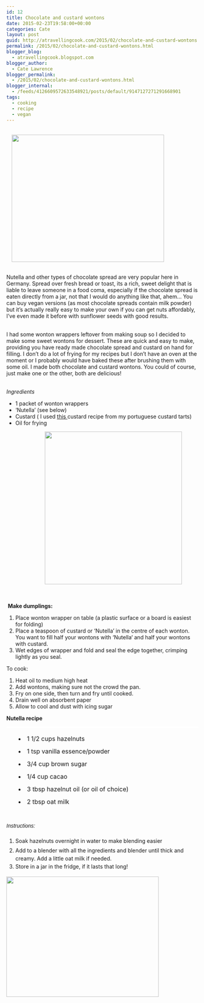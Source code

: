 ```yaml
---
id: 12
title: Chocolate and custard wontons
date: 2015-02-23T19:58:00+00:00
categories: Cate
layout: post
guid: http://atravellingcook.com/2015/02/chocolate-and-custard-wontons.html
permalink: /2015/02/chocolate-and-custard-wontons.html
blogger_blog:
  - atravellingcook.blogspot.com
blogger_author:
  - Cate Lawrence
blogger_permalink:
  - /2015/02/chocolate-and-custard-wontons.html
blogger_internal:
  - /feeds/4126609572633548921/posts/default/9147127271291668901
tags:
  - cooking
  - recipe
  - vegan
---
```

                       <a style="margin-left: 1em; margin-right: 1em; text-align: center;" href="http://4.bp.blogspot.com/-5QzYlafOtng/VOty-0zlCWI/AAAAAAAAKss/k9g4Eghe5go/s1600/_DSC0131.JPG"><img src="http://4.bp.blogspot.com/-5QzYlafOtng/VOty-0zlCWI/AAAAAAAAKss/k9g4Eghe5go/s1600/_DSC0131.JPG" alt="" width="400" height="333" border="0" /></a>
  
<br /> Nutella and other types of chocolate spread are very popular here in Germany. Spread over fresh bread or toast, its a rich, sweet delight that is liable to leave someone in a food coma, especially if the chocolate spread is eaten directly from a jar, not that I would do anything like that, ahem&#8230; You can buy vegan versions (as most chocolate spreads contain milk powder) but it&#8217;s actually really easy to make your own if you can get nuts affordably, I&#8217;ve even made it before with sunflower seeds with good results. 




  
<br /> I had some wonton wrappers leftover from making soup so I decided to make some sweet wontons for dessert. These are quick and easy to make, providing you have ready made chocolate spread and custard on hand for filling. I don&#8217;t do a lot of frying for my recipes but I don&#8217;t have an oven at the moment or I probably would have baked these after brushing them with some oil. I made both chocolate and custard wontons. You could of course, just make one or the other, both are delicious! 
  
<br /> _Ingredients_

  * 1 packet of wonton wrappers
  * &#8216;Nutella&#8217; (see below)
  * Custard ( I used <a href="http://atravellingcook.com/2015/02/veganised-portuguese-custard-tarts.html">this </a>custard recipe from my portuguese custard tarts)
  * Oil for frying


                        <a style="margin-left: 1em; margin-right: 1em; text-align: center;" href="http://1.bp.blogspot.com/-ueCEagUeV8k/VOtzJiCEqQI/AAAAAAAAKs4/uyvnnOo4PO0/s1600/won.jpg"><img src="http://1.bp.blogspot.com/-ueCEagUeV8k/VOtzJiCEqQI/AAAAAAAAKs4/uyvnnOo4PO0/s1600/won.jpg" alt="" width="360" height="400" border="0" /></a>



   



   <b>Make dumplings: </b>


  1. Place wonton wrapper on table (a plastic surface or a board is easiest for folding) 
  2. Place a teaspoon of custard or &#8216;Nutella&#8217; in the centre of each wonton. You want to fill half your wontons with ‘Nutella‘ and half your wontons with custard. 
  3. Wet edges of wrapper and fold and seal the edge together, crimping lightly as you seal. 


  To cook:


  1. Heat oil to medium high heat
  2. Add wontons, making sure not the crowd the pan.
  3. Fry on one side, then turn and fry until cooked.
  4. Drain well on absorbent paper
  5. Allow to cool and dust with icing sugar

**Nutella recipe**

<ul style="background-attachment: initial; background-clip: initial; background-image: initial; background-origin: initial; background-position: 0px 0px; background-repeat: initial; background-size: initial; border-top-color: #ffffff; border-top-style: solid; border-width: 3px 0px 0px; box-sizing: border-box; color: #191919; font-size: 16px; line-height: 25px; list-style-position: inside; margin: 0px; padding: 16px 32px; vertical-align: baseline;">
  <li style="background-attachment: initial; background-clip: initial; background-image: initial; background-origin: initial; background-position: 0px 0px; background-repeat: initial; background-size: initial; border: 0px; box-sizing: border-box; margin: 0px 0px 8px; padding: 0px; vertical-align: baseline;">
    1 1/2 cups hazelnuts
  </li>
  <li style="background-attachment: initial; background-clip: initial; background-image: initial; background-origin: initial; background-position: 0px 0px; background-repeat: initial; background-size: initial; border: 0px; box-sizing: border-box; margin: 0px 0px 8px; padding: 0px; vertical-align: baseline;">
    1 tsp vanilla essence/powder
  </li>
  <li style="background-attachment: initial; background-clip: initial; background-image: initial; background-origin: initial; background-position: 0px 0px; background-repeat: initial; background-size: initial; border: 0px; box-sizing: border-box; margin: 0px 0px 8px; padding: 0px; vertical-align: baseline;">
    3/4 cup brown sugar
  </li>
  <li style="background-attachment: initial; background-clip: initial; background-image: initial; background-origin: initial; background-position: 0px 0px; background-repeat: initial; background-size: initial; border: 0px; box-sizing: border-box; margin: 0px 0px 8px; padding: 0px; vertical-align: baseline;">
    1/4 cup cacao
  </li>
  <li style="background-attachment: initial; background-clip: initial; background-image: initial; background-origin: initial; background-position: 0px 0px; background-repeat: initial; background-size: initial; border: 0px; box-sizing: border-box; margin: 0px 0px 8px; padding: 0px; vertical-align: baseline;">
    3 tbsp hazelnut oil (or oil of choice)
  </li>
  <li style="background-attachment: initial; background-clip: initial; background-image: initial; background-origin: initial; background-position: 0px 0px; background-repeat: initial; background-size: initial; border: 0px; box-sizing: border-box; margin: 0px 0px 8px; padding: 0px; vertical-align: baseline;">
    2 tbsp oat milk
  </li>
</ul>


  <span style="color: #191919; font-family: Arial, Helvetica, sans-serif;"><span style="line-height: 25px;"><i>Instructions:</i>



  <ol>
    <li>
      <span style="color: #191919; line-height: 25px;">Soak hazelnuts overnight in water to make blending easier
    </li>
    <li>
      <span style="color: #191919; line-height: 25px;">Add to a blender with all the ingredients and blender until thick and creamy. Add a little oat milk if needed.
    </li>
    <li>
      <span style="color: #191919; line-height: 25px;">Store in a jar in the fridge, if it lasts that long!
    </li>
  </ol>



  <a  href="http://4.bp.blogspot.com/-vUEvyIusBKQ/VOty-Ucb3xI/AAAAAAAAKso/MbZAGwZYX-w/s1600/_DSC0134.JPG"><img src="http://4.bp.blogspot.com/-vUEvyIusBKQ/VOty-Ucb3xI/AAAAAAAAKso/MbZAGwZYX-w/s1600/_DSC0134.JPG" alt="" width="400" height="315" border="0" /></a>
